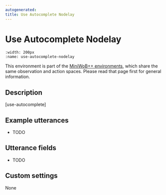 ```yaml
---
autogenerated:
title: Use Autocomplete Nodelay
---
```


# Use Autocomplete Nodelay

```{figure} ../../_static/videos/miniwob/use-autocomplete-nodelay.gif 
:width: 200px
:name: use-autocomplete-nodelay
```

This environment is part of the <a href='..'>MiniWoB++ environments</a>, which share the same observation and action spaces. Please read that page first for general information.

## Description

[use-autocomplete]

## Example utterances

* TODO

## Utterance fields

* TODO

## Custom settings

None
